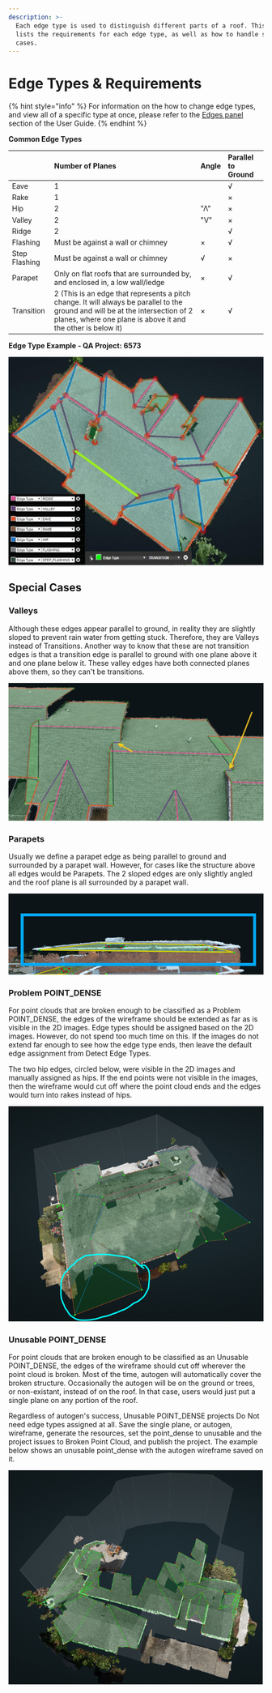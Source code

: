 ```yaml
---
description: >-
  Each edge type is used to distinguish different parts of a roof. This page
  lists the requirements for each edge type, as well as how to handle special
  cases.
---
```


# Edge Types & Requirements

{% hint style="info" %}
For information on the how to change edge types, and view all of a specific type at once, please refer to the [Edges panel](edges.md) section of the User Guide.
{% endhint %}

**Common Edge Types**

|  | Number of Planes | Angle | Parallel to Ground |
| :--- | :--- | :--- | :--- |
| Eave | 1 |  | √ |
| Rake | 1 |  | × |
| Hip | 2 | "Λ" | × |
| Valley | 2 | "V" | × |
| Ridge | 2 |  | √ |
| Flashing | Must be against a wall or chimney | × | √ |
| Step Flashing | Must be against a wall or chimney | √ | × |
| Parapet | Only on flat roofs that are surrounded by, and enclosed in, a low wall/ledge | × | √ |
| Transition | 2 \(This is an edge that represents a pitch change. It will always be parallel to the ground and will be at the intersection of 2 planes, where one plane is above it and the other is below it\) | × | √ |

**Edge Type Example - QA Project: 6573**

![Singlefamily structure with assigned edge types](.gitbook/assets/edge-types-update.jpg)

## Special Cases

### Valleys

Although these edges appear parallel to ground, in reality they are slightly sloped to prevent rain water from getting stuck. Therefore, they are Valleys instead of Transitions. Another way to know that these are not transition edges is that a transition edge is parallel to ground with one plane above it and one plane below it. These valley edges have both connected planes above them, so they can't be transitions.

![project 49213](.gitbook/assets/parallel-valleys.jpg)

### Parapets

Usually we define a parapet edge as being parallel to ground and surrounded by a parapet wall. However, for cases like the structure above all edges would be Parapets. The 2 sloped edges are only slightly angled and the roof plane is all surrounded by a parapet wall.

![project 51087](.gitbook/assets/small-sloped-parapet-edges_51087_12_6_19.png)

### Problem POINT\_DENSE

For point clouds that are broken enough to be classified as a Problem POINT\_DENSE, the edges of the wireframe should be extended as far as is visible in the 2D images. Edge types should be assigned based on the 2D images. However, do not spend too much time on this. If the images do not extend far enough to see how the edge type ends, then leave the default edge assignment from Detect Edge Types.

The two hip edges, circled below, were visible in the 2D images and manually assigned as hips. If the end points were not visible in the images, then the wireframe would cut off where the point cloud ends and the edges would turn into rakes instead of hips.

![Project 11808](.gitbook/assets/image-1%20%282%29.png)

### Unusable POINT\_DENSE

For point clouds that are broken enough to be classified as an Unusable POINT\_DENSE, the edges of the wireframe should cut off wherever the point cloud is broken. Most of the time, autogen will automatically cover the broken structure. Occasionally the autogen will be on the ground or trees, or non-existant, instead of on the roof. In that case, users would just put a single plane on any portion of the roof.

Regardless of autogen's success, Unusable POINT\_DENSE projects Do Not need edge types assigned at all. Save the single plane, or autogen, wireframe, generate the resources, set the point\_dense to unusable and the project issues to Broken Point Cloud, and publish the project. The example below shows an unusable point\_dense with the autogen wireframe saved on it.

![Project 12198](.gitbook/assets/image-2.png)



